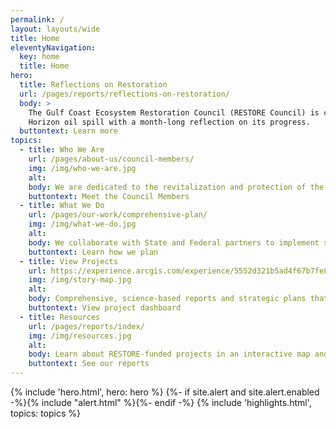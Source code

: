```yaml
---
permalink: /
layout: layouts/wide
title: Home
eleventyNavigation:
  key: home
  title: Home
hero:
  title: Reflections on Restoration
  url: /pages/reports/reflections-on-restoration/
  body: >
    The Gulf Coast Ecosystem Restoration Council (RESTORE Council) is commemorating 15 years since the Deepwater 
    Horizon oil spill with a month-long reflection on its progress.
  buttontext: Learn more
topics:
  - title: Who We Are
    url: /pages/about-us/council-members/
    img: /img/who-we-are.jpg
    alt:
    body: We are dedicated to the revitalization and protection of the natural and economic resources of the Gulf Coast.
    buttontext: Meet the Council Members
  - title: What We Do
    url: /pages/our-work/comprehensive-plan/
    img: /img/what-we-do.jpg
    alt:
    body: We collaborate with State and Federal partners to implement science-based projects that restore critical habitats, improve water quality, and enhance coastal resilience across the Gulf Coast.
    buttontext: Learn how we plan
  - title: View Projects
    url: https://experience.arcgis.com/experience/5552d321b5ad4f67b7fe8d23cbc24676
    img: /img/story-map.jpg
    alt:
    body: Comprehensive, science-based reports and strategic plans that outline restoration goals, project funding allocations, and progress assessments for ecosystem recovery along the Gulf Coast.
    buttontext: View project dashboard
  - title: Resources
    url: /pages/reports/index/
    img: /img/resources.jpg
    alt:
    body: Learn about RESTORE-funded projects in an interactive map and dashboard.
    buttontext: See our reports
---
```


{% include 'hero.html', hero: hero %}
{%- if site.alert and site.alert.enabled -%}{% include "alert.html" %}{%- endif -%}
{% include 'highlights.html', topics: topics %}
